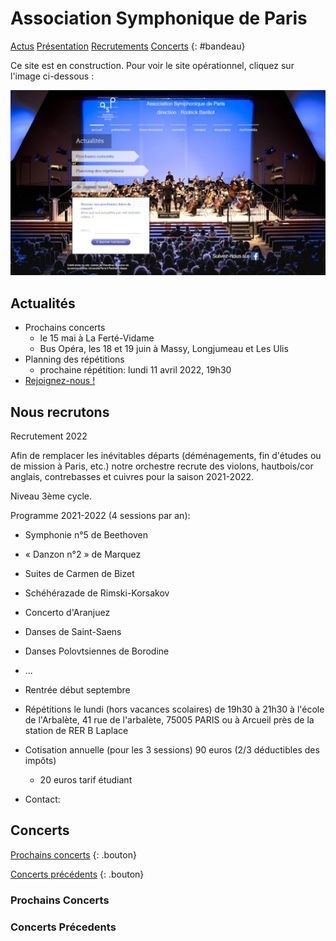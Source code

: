 # Association Symphonique de Paris

<link rel="stylesheet" href="custom.css">

[Actus](#actualités) [Présentation](#présentation) [Recrutements](#nous-recrutons) [Concerts](#concerts)
{: #bandeau}

Ce site est en construction. Pour voir le site opérationnel, cliquez sur l'image ci-dessous :

[![site](site.jpg)](https://www.association-symphonique-paris.fr/)

## Actualités

- Prochains concerts
    - le 15 mai à La Ferté-Vidame
    - Bus Opéra, les 18 et 19 juin à Massy, Longjumeau et Les Ulis
- Planning des répétitions
    - prochaine répétition: lundi 11 avril 2022, 19h30
- [Rejoignez-nous !](#nous-recrutons)

## Nous recrutons

Recrutement 2022

Afin de remplacer les inévitables départs (déménagements, fin d'études ou de mission à Paris, etc.) notre orchestre recrute des violons, hautbois/cor anglais, contrebasses et cuivres pour la saison 2021-2022.

Niveau 3ème cycle.

Programme 2021-2022 (4 sessions par an):

- Symphonie n°5 de Beethoven
- « Danzon n°2 » de Marquez
- Suites de Carmen de Bizet
- Schéhérazade de Rimski-Korsakov
- Concerto d'Aranjuez
- Danses de Saint-Saens
- Danses Polovtsiennes de Borodine
- ...

 

- Rentrée début septembre
- Répétitions le lundi (hors vacances scolaires) de 19h30 à 21h30 à l'école de l'Arbalète, 41 rue de l'arbalète, 75005 PARIS ou à Arcueil près de la station de RER B Laplace
- Cotisation annuelle (pour les 3 sessions) 90 euros (2/3 déductibles des impôts)
    - 20 euros tarif étudiant

- Contact: 

## Concerts

[Prochains concerts](#prochains-concerts)
{: .bouton}

[Concerts précédents](#concerts-précédents)
{: .bouton}

### Prochains Concerts

### Concerts Précedents
